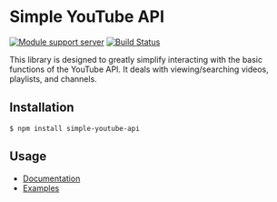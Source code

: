# Simple YouTube API

[![Module support server](https://discordapp.com/api/guilds/430216837276368897/embed.png)](https://discord.gg/A97Qftr)
[![Build Status](https://travis-ci.org/HyperCoder2975/simple-youtube-api.svg?branch=master)](https://travis-ci.org/HyperCoder2975/simple-youtube-api)

This library is designed to greatly simplify interacting with the basic functions of the YouTube API.
It deals with viewing/searching videos, playlists, and channels.

## Installation
    $ npm install simple-youtube-api

## Usage
- [Documentation](https://HyperCoder2975.github.io/simple-youtube-api/master/)
- [Examples](https://github.com/HyperCoder2975/simple-youtube-api/tree/master/examples)
